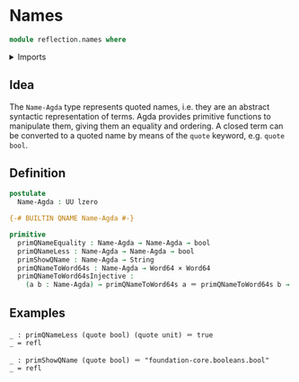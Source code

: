 # Names

```agda
module reflection.names where
```

<details><summary>Imports</summary>

```agda
open import foundation.cartesian-product-types
open import foundation.unit-type
open import foundation.universe-levels

open import foundation-core.booleans
open import foundation-core.identity-types

open import primitives.machine-integers
open import primitives.strings
```

</details>

## Idea

The `Name-Agda` type represents quoted names, i.e. they are an abstract
syntactic representation of terms. Agda provides primitive functions to
manipulate them, giving them an equality and ordering. A closed term can be
converted to a quoted name by means of the `quote` keyword, e.g. `quote bool`.

## Definition

```agda
postulate
  Name-Agda : UU lzero

{-# BUILTIN QNAME Name-Agda #-}

primitive
  primQNameEquality : Name-Agda → Name-Agda → bool
  primQNameLess : Name-Agda → Name-Agda → bool
  primShowQName : Name-Agda → String
  primQNameToWord64s : Name-Agda → Word64 × Word64
  primQNameToWord64sInjective :
    (a b : Name-Agda) → primQNameToWord64s a ＝ primQNameToWord64s b → a ＝ b
```

## Examples

```text
_ : primQNameLess (quote bool) (quote unit) ＝ true
_ = refl

_ : primShowQName (quote bool) ＝ "foundation-core.booleans.bool"
_ = refl
```
